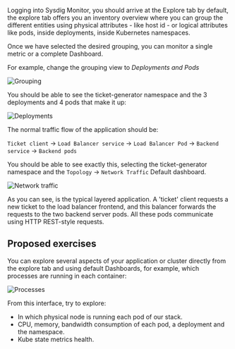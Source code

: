 Logging into Sysdig Monitor, you should arrive at the Explore tab by default, the explore tab offers you an inventory overview where you can group the different entities using physical attributes - like host id - or logical attributes like pods, inside deployments, inside Kubernetes namespaces.

Once we have selected the desired grouping, you can monitor a single metric or a complete Dashboard.

For example, change the grouping view to _Deployments and Pods_

![Grouping](/sysdig/scenarios/monitor-lab05/assets/image01.png)

You should be able to see the ticket-generator namespace and the 3 deployments and 4 pods that make it up:

![Deployments](/sysdig/scenarios/monitor-lab05/assets/image02.png)

The normal traffic flow of the application should be:

`Ticket client` → `Load Balancer service` → `Load Balancer Pod` → `Backend service` → `Backend pods`

You should be able to see exactly this, selecting the ticket-generator namespace and the `Topology` → `Network Traffic` Default dashboard.

![Network traffic](/sysdig/scenarios/monitor-lab05/assets/image03.png)

As you can see, is the typical layered application. A 'ticket' client requests a new ticket to the load balancer frontend, and this balancer forwards the requests to the two backend server pods. All these pods communicate using HTTP REST-style requests.

Proposed exercises
------------------

You can explore several aspects of your application or cluster directly from the explore tab and using default Dashboards, for example, which processes are running in each container:

![Processes](/sysdig/scenarios/monitor-lab05/assets/image04.png)

From this interface, try to explore:

- In which physical node is running each pod of our stack.
- CPU, memory, bandwidth consumption of each pod, a deployment and the namespace.
- Kube state metrics health.
